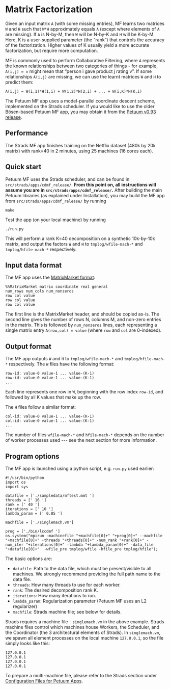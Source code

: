# Matrix Factorization

Given an input matrix `A` (with some missing entries), MF learns two matrices `W` and `H` such that `W*H` approximately equals `A` (except where elements of `A` are missing). If `A` is N-by-M, then `W` will be N-by-K and `H` will be K-by-M. Here, K is a user-supplied parameter (the “rank”) that controls the accuracy of the factorization. Higher values of K usually yield a more accurate factorization, but require more computation.

MF is commonly used to perform Collaborative Filtering, where `A` represents the known relationships between two categories of things - for example, `A(i,j) = v` might mean that “person i gave product j rating v”. If some relationships `A(i,j)` are missing, we can use the learnt matrices `W` and `H` to predict them:

`A(i,j) = W(i,1)*H(1,i) + W(i,2)*H(2,i) + ... + W(i,K)*H(K,i)`

The Petuum MF app uses a model-parallel coordinate descent scheme, implemented on the Strads scheduler. If you would like to use the older Bösen-based Petuum MF app, you may obtain it from the [Petuum v0.93 release](https://github.com/petuum/bosen/tree/v0.9.3).

## Performance 

The Strads MF app finishes training on the Netflix dataset (480k by 20k matrix) with rank=40 in 2 minutes, using 25 machines (16 cores each).

## Quick start

Petuum MF uses the Strads scheduler, and can be found in `src/strads/apps/cdmf_release/`. **From this point on, all instructions will assume you are in `src/strads/apps/cdmf_release/`.** After building the main Petuum libraries (as explained under Installation), you may build the MF app from `src/strads/apps/cdmf_release/` by running

```
make
```

Test the app (on your local machine) by running

```
./run.py
```

This will perform a rank K=40 decomposition on a synthetic 10k-by-10k matrix, and output the factors `W` and `H` to `tmplog/wfile-mach-*` and `tmplog/hfile-mach-*` respectively.

## Input data format

The MF app uses the [MatrixMarket format](http://math.nist.gov/MatrixMarket/formats.html):

```
%%MatrixMarket matrix coordinate real general
num_rows num_cols num_nonzeros
row col value 
row col value 
row col value 
```

The first line is the MatrixMarket header, and should be copied as-is. The second line gives the number of rows N, columns M, and non-zero entries in the matrix. This is followed by `num_nonzeros` lines, each representing a single matrix entry `A(row,col) = value` (where `row` and `col` are 0-indexed).

## Output format

The MF app outputs `W` and `H` to `tmplog/wfile-mach-*` and `tmplog/hfile-mach-*` respectively. The `W` files have the following format:

```
row-id: value-0 value-1 ... value-(K-1)
row-id: value-0 value-1 ... value-(K-1)
...
```

Each line represents one row in `W`, beginning with the row index `row-id`, and followed by all K values that make up the row.

The `H` files follow a similar format:

```
col-id: value-0 value-1 ... value-(K-1)
col-id: value-0 value-1 ... value-(K-1)
...
```

The number of files `wfile-mach-*` and `hfile-mach-*` depends on the number of worker processes used --- see the next section for more information.

## Program options

The MF app is launched using a python script, e.g. `run.py` used earlier:

```
#!/usr/bin/python
import os
import sys

datafile = ['./sampledata/mftest.mmt ']
threads = [' 16 ']
rank = [' 40 ']
iterations = [' 10 ']
lambda_param = [' 0.05 ']

machfile = ['./singlemach.vm']

prog = ['./bin/lccdmf ']
os.system("mpirun -machinefile "+machfile[0]+" "+prog[0]+" --machfile "+machfile[0]+" -threads "+threads[0]+" -num_rank "+rank[0]+" -num_iter "+iterations[0]+" -lambda "+lambda_param[0]+" -data_file "+datafile[0]+"  -wfile_pre tmplog/wfile -hfile_pre tmplog/hfile");
```

The basic options are:
* `datafile`: Path to the data file, which must be present/visible to all machines. We strongly recommend providing the full path name to the data file.
* `threads`: How many threads to use for each worker.
* `rank`: The desired decomposition rank K.
* `iterations`: How many iterations to run.
* `lambda_param`: Regularization parameter (Petuum MF uses an L2 regularizer)
* `machfile`: Strads machine file; see below for details.

Strads requires a machine file - `singlemach.vm` in the above example. Strads machine files control which machines house Workers, the Scheduler, and the Coordinator (the 3 architectural elements of Strads). In `singlemach.vm`, we spawn all element processes on the local machine `127.0.0.1`, so the file simply looks like this:

```
127.0.0.1
127.0.0.1
127.0.0.1
127.0.0.1
```

To prepare a multi-machine file, please refer to the Strads section under [Configuration Files for Petuum Apps](configuration.md).
